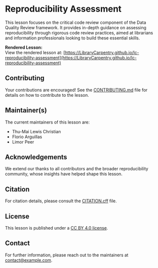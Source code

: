 # Reproducibility Assessment

This lesson focuses on the critical code review component of the Data Quality Review framework. It provides in-depth guidance on assessing reproducibility through rigorous code review practices, aimed at librarians and information professionals looking to build these essential skills.

**Rendered Lesson:**  
View the rendered lesson at: [https://LibraryCarpentry.github.io/lc-reproducibility-assessment](https://LibraryCarpentry.github.io/lc-reproducibility-assessment)

## Contributing

Your contributions are encouraged! See the [CONTRIBUTING.md](CONTRIBUTING.md) file for details on how to contribute to the lesson.

## Maintainer(s)

The current maintainers of this lesson are:  
- Thu-Mai Lewis Christian  
- Florio Arguillas  
- Limor Peer

## Acknowledgements

We extend our thanks to all contributors and the broader reproducibility community, whose insights have helped shape this lesson.

## Citation

For citation details, please consult the [CITATION.cff](CITATION.cff) file.

## License

This lesson is published under a [CC BY 4.0 license](LICENSE.md).

## Contact

For further information, please reach out to the maintainers at [contact@example.com](mailto:contact@example.com).
